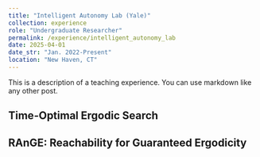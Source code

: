 ```yaml
---
title: "Intelligent Autonomy Lab (Yale)"
collection: experience
role: "Undergraduate Researcher"
permalink: /experience/intelligent_autonomy_lab
date: 2025-04-01
date_str: "Jan. 2022-Present"
location: "New Haven, CT"
---
```


This is a description of a teaching experience. You can use markdown like any other post.

Time-Optimal Ergodic Search
------

RAnGE: Reachability for Guaranteed Ergodicity
------

<!-- Third Project:
====== -->
